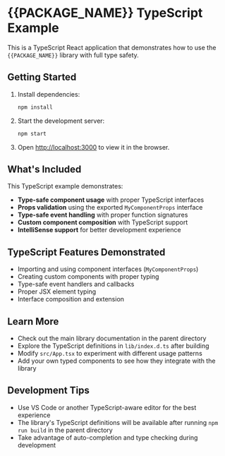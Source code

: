 # {{PACKAGE_NAME}} TypeScript Example

This is a TypeScript React application that demonstrates how to use the `{{PACKAGE_NAME}}` library with full type safety.

## Getting Started

1. Install dependencies:

   ```bash
   npm install
   ```

2. Start the development server:

   ```bash
   npm start
   ```

3. Open [http://localhost:3000](http://localhost:3000) to view it in the browser.

## What's Included

This TypeScript example demonstrates:

- **Type-safe component usage** with proper TypeScript interfaces
- **Props validation** using the exported `MyComponentProps` interface
- **Type-safe event handling** with proper function signatures
- **Custom component composition** with TypeScript support
- **IntelliSense support** for better development experience

## TypeScript Features Demonstrated

- Importing and using component interfaces (`MyComponentProps`)
- Creating custom components with proper typing
- Type-safe event handlers and callbacks
- Proper JSX element typing
- Interface composition and extension

## Learn More

- Check out the main library documentation in the parent directory
- Explore the TypeScript definitions in `lib/index.d.ts` after building
- Modify `src/App.tsx` to experiment with different usage patterns
- Add your own typed components to see how they integrate with the library

## Development Tips

- Use VS Code or another TypeScript-aware editor for the best experience
- The library's TypeScript definitions will be available after running `npm run build` in the parent directory
- Take advantage of auto-completion and type checking during development